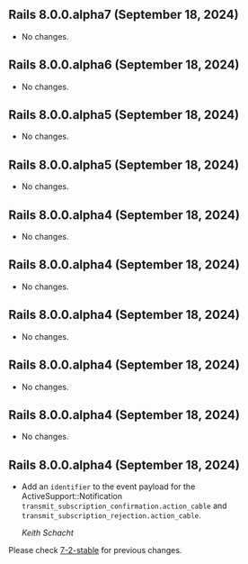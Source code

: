 ## Rails 8.0.0.alpha7 (September 18, 2024) ##

*   No changes.


## Rails 8.0.0.alpha6 (September 18, 2024) ##

*   No changes.


## Rails 8.0.0.alpha5 (September 18, 2024) ##

*   No changes.


## Rails 8.0.0.alpha5 (September 18, 2024) ##

*   No changes.


## Rails 8.0.0.alpha4 (September 18, 2024) ##

*   No changes.


## Rails 8.0.0.alpha4 (September 18, 2024) ##

*   No changes.


## Rails 8.0.0.alpha4 (September 18, 2024) ##

*   No changes.


## Rails 8.0.0.alpha4 (September 18, 2024) ##

*   No changes.


## Rails 8.0.0.alpha4 (September 18, 2024) ##

*   No changes.


## Rails 8.0.0.alpha4 (September 18, 2024) ##

*   Add an `identifier` to the event payload for the ActiveSupport::Notification `transmit_subscription_confirmation.action_cable` and `transmit_subscription_rejection.action_cable`.

    *Keith Schacht*

Please check [7-2-stable](https://github.com/rails/rails/blob/7-2-stable/actioncable/CHANGELOG.md) for previous changes.
